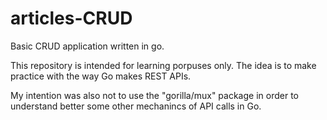 # articles-CRUD
Basic CRUD application written in go.

This repository is intended for learning porpuses only.
The idea is to make practice with the way Go makes REST APIs.

My intention was also not to use the "gorilla/mux" package in order to understand better some other mechanincs of API calls in Go.
